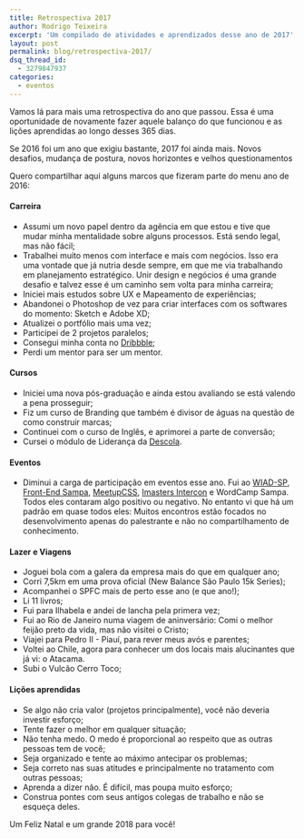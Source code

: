 ```yaml
---
title: Retrospectiva 2017
author: Rodrigo Teixeira
excerpt: 'Um compilado de atividades e aprendizados desse ano de 2017'
layout: post
permalink: blog/retrospectiva-2017/
dsq_thread_id:
  - 3279847937
categories:
  - eventos
---
```


Vamos lá para mais uma retrospectiva do ano que passou. Essa é uma oportunidade de novamente fazer aquele balanço do que funcionou e as lições aprendidas ao longo desses 365 dias. 

Se 2016 foi um ano que exigiu bastante, 2017 foi ainda mais. Novos desafios, mudança de postura, novos horizontes e velhos questionamentos

Quero compartilhar aqui alguns marcos que fizeram parte do menu ano de 2016: 

#### Carreira

* Assumi um novo papel dentro da agência em que estou e tive que mudar minha mentalidade sobre alguns processos. Está sendo legal, mas não fácil;
* Trabalhei muito menos com interface e mais com negócios. Isso era uma vontade que já nutria desde sempre, em que me via trabalhando em planejamento estratégico. Unir design e negócios é uma grande desafio e talvez esse é um caminho sem volta para minha carreira; 
* Iniciei mais estudos sobre UX e Mapeamento de experiências;
* Abandonei o Photoshop de vez para criar interfaces com os softwares do momento: Sketch e Adobe XD; 
* Atualizei o portfólio mais uma vez;
* Participei de 2 projetos paralelos;
* Consegui minha conta no [Dribbble](https://dribbble.com/drigo);
* Perdi um mentor para ser um mentor. 


#### Cursos

* Iniciei uma nova pós-graduação e ainda estou avaliando se está valendo a pena prosseguir;
* Fiz um curso de Branding que também é divisor de águas na questão de como construir marcas; 
* Continuei com o curso de Inglês, e aprimorei a parte de conversão;
* Cursei o módulo de Liderança da [Descola](https://descola.org/).

#### Eventos

* Diminui a carga de participação em eventos esse ano. Fui ao [WIAD-SP](https://2017.worldiaday.org/location/sao-paulo-brazil), [Front-End Sampa](http://www.frontinsampa.com.br/), [MeetupCSS](https://www.meetup.com/pt-BR/CSS-SP/), [Imasters Intercon]() e WordCamp Sampa. Todos eles contaram algo positivo ou negativo. No entanto vi que há um padrão em quase todos eles: Muitos encontros estão focados no desenvolvimento apenas do palestrante e não no compartilhamento de conhecimento. 


#### Lazer e Viagens

* Joguei bola com a galera da empresa mais do que em qualquer ano;
* Corri 7,5km em uma prova oficial (New Balance São Paulo 15k Series);
* Acompanhei o SPFC mais de perto esse ano (e que ano!);
* Li 11 livros;
* Fui para Ilhabela e andei de lancha pela primera vez;
* Fui ao Rio de Janeiro numa viagem de aninversário: Comi o melhor feijão preto da vida, mas não visitei o Cristo;
* Viajei para Pedro II - Piauí, para rever meus avós e parentes; 
* Voltei ao Chile, agora para conhecer um dos locais mais alucinantes que já vi: o Atacama. 
* Subi o Vulcão Cerro Toco;

#### Lições aprendidas

* Se algo não cria valor (projetos principalmente), você não deveria investir esforço;
* Tente fazer o melhor em qualquer situação;
* Não tenha medo. O medo é proporcional ao respeito que as outras pessoas tem de você; 
* Seja organizado e tente ao máximo antecipar os problemas;
* Seja correto nas suas atitudes e principalmente no tratamento com outras pessoas;
* Aprenda a dizer não. É difícil, mas poupa muito esforço;
* Construa pontes com seus antigos colegas de trabalho e não se esqueça deles. 

Um Feliz Natal e um grande 2018 para você! 

